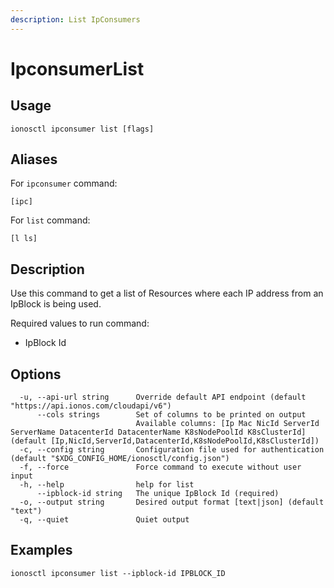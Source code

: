 ```yaml
---
description: List IpConsumers
---
```


# IpconsumerList

## Usage

```text
ionosctl ipconsumer list [flags]
```

## Aliases

For `ipconsumer` command:
```text
[ipc]
```

For `list` command:
```text
[l ls]
```

## Description

Use this command to get a list of Resources where each IP address from an IpBlock is being used.

Required values to run command:

* IpBlock Id

## Options

```text
  -u, --api-url string      Override default API endpoint (default "https://api.ionos.com/cloudapi/v6")
      --cols strings        Set of columns to be printed on output 
                            Available columns: [Ip Mac NicId ServerId ServerName DatacenterId DatacenterName K8sNodePoolId K8sClusterId] (default [Ip,NicId,ServerId,DatacenterId,K8sNodePoolId,K8sClusterId])
  -c, --config string       Configuration file used for authentication (default "$XDG_CONFIG_HOME/ionosctl/config.json")
  -f, --force               Force command to execute without user input
  -h, --help                help for list
      --ipblock-id string   The unique IpBlock Id (required)
  -o, --output string       Desired output format [text|json] (default "text")
  -q, --quiet               Quiet output
```

## Examples

```text
ionosctl ipconsumer list --ipblock-id IPBLOCK_ID
```

